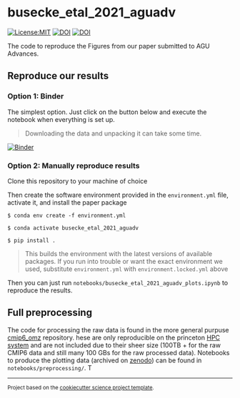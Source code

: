 # busecke_etal_2021_aguadv

<!-- [![Build Status](https://github.com/jbusecke/busecke_etal_2021_aguadv/workflows/Tests/badge.svg)](https://github.com/jbusecke/busecke_etal_2021_aguadv/actions) -->
<!-- [![codecov](https://codecov.io/gh/jbusecke/busecke_etal_2021_aguadv/branch/master/graph/badge.svg)](https://codecov.io/gh/jbusecke/busecke_etal_2021_aguadv) -->
[![License:MIT](https://img.shields.io/badge/License-MIT-lightgray.svg?style=flt-square)](https://opensource.org/licenses/MIT)
[![DOI](https://sandbox.zenodo.org/badge/DOI/10.5072/zenodo.1035179.svg)](https://sandbox.zenodo.org/record/1035179)
[![DOI](https://zenodo.org/badge/DOI/10.5281/zenodo.4742926.svg)](https://doi.org/10.5281/zenodo.4742926)
<!-- [![pypi](https://img.shields.io/pypi/v/busecke_etal_2021_aguadv.svg)](https://pypi.org/project/busecke_etal_2021_aguadv) -->
<!-- [![conda-forge](https://img.shields.io/conda/dn/conda-forge/busecke_etal_2021_aguadv?label=conda-forge)](https://anaconda.org/conda-forge/busecke_etal_2021_aguadv) -->
<!-- [![Documentation Status](https://readthedocs.org/projects/busecke_etal_2021_aguadv/badge/?version=latest)](https://busecke_etal_2021_aguadv.readthedocs.io/en/latest/?badge=latest) -->



The code to reproduce the Figures from our paper submitted to AGU Advances.

## Reproduce our results

### Option 1: Binder


The simplest option. Just click on the button below and execute the notebook when everything is set up.

> Downloading the data and unpacking it can take some time.

[![Binder](https://binder.pangeo.io/badge_logo.svg)](https://binder.pangeo.io/v2/gh/jbusecke/busecke_etal_2021_aguadv/main?filepath=notebooks%2Fbusecke_etal_2021_aguadv_plots.ipynb)

### Option 2: Manually reproduce results
Clone this repository to your machine of choice

Then create the software environment provided in the `environment.yml` file, activate it, and install the paper package
```
$ conda env create -f environment.yml

$ conda activate busecke_etal_2021_aguadv

$ pip install .
```
> This builds the environment with the latest versions of available packages. If you run into trouble or want the exact environment we used, substitute `environment.yml` with `environment.locked.yml` above

Then you can just run `notebooks/busecke_etal_2021_aguadv_plots.ipynb` to reproduce the results.


## Full preprocessing

The code for processing the raw data is found in the more general purpuse [cmip6_omz](https://github.com/jbusecke/cmip6_omz) repository. hese are only reproducible on the princeton [HPC system](https://researchcomputing.princeton.edu/systems/) and are not included due to their sheer size (100TB + for the raw CMIP6 data and still many 100 GBs for the raw processed data).
Notebooks to produce the plotting data (archived on [zenodo]()) can be found in `notebooks/preprocessing/`. T

--------

<p><small>Project based on the <a target="_blank" href="https://github.com/jbusecke/cookiecutter-science-project">cookiecutter science project template</a>.</small></p>
